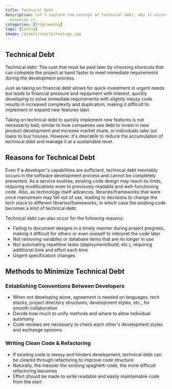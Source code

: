 ```yaml
---
title: Technical Debt
description: Let's explore the concept of technical debt, why it occurs, and how to
  minimize it.
categories: [Programming]
tags: [Coding]
image: /assets/img/technology.jpg
---
```

## Technical Debt
Technical debt: The cost that must be paid later by choosing shortcuts that can complete the project at hand faster to meet immediate requirements during the development process.

Just as taking on financial debt allows for quick investment in urgent needs but leads to financial pressure and repayment with interest, quickly developing to solve immediate requirements with slightly messy code results in increased complexity and duplication, making it difficult to implement or expand new features later.

Taking on technical debt to quickly implement new features is not necessarily bad, similar to how companies use debt to invest in new product development and increase market share, or individuals take out loans to buy houses. However, it's desirable to reduce the accumulation of technical debt and manage it at a sustainable level.

## Reasons for Technical Debt
Even if a developer's capabilities are sufficient, technical debt inevitably occurs in the software development process and cannot be completely prevented.
As a service evolves, existing code design may reach its limits, requiring modifications even to previously readable and well-functioning code.
Also, as technology itself advances, libraries/frameworks that were once mainstream may fall out of use, leading to decisions to change the tech stack to different libraries/frameworks, in which case the existing code becomes a kind of technical debt.

Technical debt can also occur for the following reasons:
- Failing to document designs in a timely manner during project progress, making it difficult for others or even oneself to interpret the code later
- Not removing variables or database items that are no longer in use
- Not automating repetitive tasks (deployment/build, etc.), requiring additional time and effort each time
- Urgent specification changes

## Methods to Minimize Technical Debt
### Establishing Conventions Between Developers
- When not developing alone, agreement is needed on languages, tech stacks, project directory structures, development styles, etc., for smooth collaboration
- Decide how much to unify methods and where to allow individual autonomy
- Code reviews are necessary to check each other's development styles and exchange opinions

### Writing Clean Code & Refactoring
- If existing code is messy and hinders development, technical debt can be cleared through refactoring to improve code structure
- Naturally, the messier the existing spaghetti code, the more difficult refactoring becomes
- Effort should be made to write readable and easily maintainable code from the start
